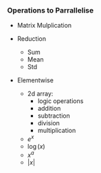### Operations to Parrallelise

- Matrix Mulplication
- Reduction 
    - Sum
    - Mean 
    - Std

- Elementwise
    - 2d array: 
        - logic operations 
        - addition 
        - subtraction 
        - division 
        - multiplication 
    - $e^x$
    - $\log(x)$
    - $x^a$
    - $|x|$